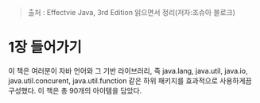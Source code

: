 > 출처 : Effectvie Java, 3rd Edition 읽으면서 정리(저자:조슈아 블로크)

# 1장 들어가기
이 책은 여러분이 자바 언어와 그 기반 라이브러리, 즉 java.lang, java.util, java.io, java.util.concurent, java.util.function
같은 하위 패키지를 효과적으로 사용하게끔 구성했다. 이 책은 총 90개의 아이템을 담았다.
 
